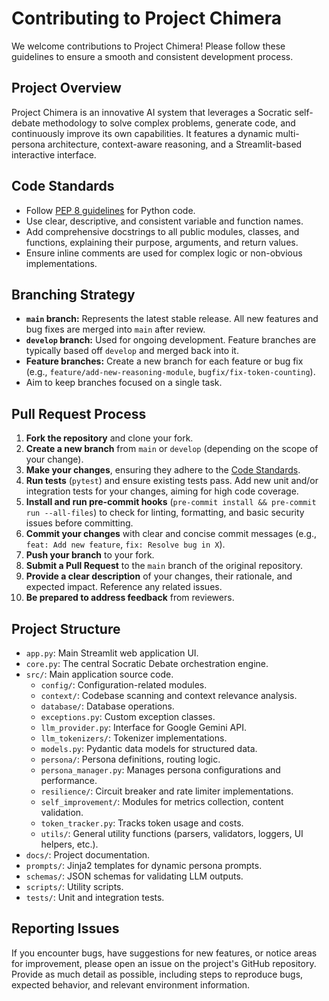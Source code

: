 # Contributing to Project Chimera

We welcome contributions to Project Chimera! Please follow these guidelines to ensure a smooth and consistent development process.

## Project Overview

Project Chimera is an innovative AI system that leverages a Socratic self-debate methodology to solve complex problems, generate code, and continuously improve its own capabilities. It features a dynamic multi-persona architecture, context-aware reasoning, and a Streamlit-based interactive interface.

## Code Standards

*   Follow [PEP 8 guidelines](https://peps.python.org/pep-0008/) for Python code.
*   Use clear, descriptive, and consistent variable and function names.
*   Add comprehensive docstrings to all public modules, classes, and functions, explaining their purpose, arguments, and return values.
*   Ensure inline comments are used for complex logic or non-obvious implementations.

## Branching Strategy

*   **`main` branch:** Represents the latest stable release. All new features and bug fixes are merged into `main` after review.
*   **`develop` branch:** Used for ongoing development. Feature branches are typically based off `develop` and merged back into it.
*   **Feature branches:** Create a new branch for each feature or bug fix (e.g., `feature/add-new-reasoning-module`, `bugfix/fix-token-counting`).
*   Aim to keep branches focused on a single task.

## Pull Request Process

1.  **Fork the repository** and clone your fork.
2.  **Create a new branch** from `main` or `develop` (depending on the scope of your change).
3.  **Make your changes**, ensuring they adhere to the [Code Standards](#code-standards).
4.  **Run tests** (`pytest`) and ensure existing tests pass. Add new unit and/or integration tests for your changes, aiming for high code coverage.
5.  **Install and run pre-commit hooks** (`pre-commit install && pre-commit run --all-files`) to check for linting, formatting, and basic security issues before committing.
6.  **Commit your changes** with clear and concise commit messages (e.g., `feat: Add new feature`, `fix: Resolve bug in X`).
7.  **Push your branch** to your fork.
8.  **Submit a Pull Request** to the `main` branch of the original repository.
9.  **Provide a clear description** of your changes, their rationale, and expected impact. Reference any related issues.
10. **Be prepared to address feedback** from reviewers.

## Project Structure

*   `app.py`: Main Streamlit web application UI.
*   `core.py`: The central Socratic Debate orchestration engine.
*   `src/`: Main application source code.
    *   `config/`: Configuration-related modules.
    *   `context/`: Codebase scanning and context relevance analysis.
    *   `database/`: Database operations.
    *   `exceptions.py`: Custom exception classes.
    *   `llm_provider.py`: Interface for Google Gemini API.
    *   `llm_tokenizers/`: Tokenizer implementations.
    *   `models.py`: Pydantic data models for structured data.
    *   `persona/`: Persona definitions, routing logic.
    *   `persona_manager.py`: Manages persona configurations and performance.
    *   `resilience/`: Circuit breaker and rate limiter implementations.
    *   `self_improvement/`: Modules for metrics collection, content validation.
    *   `token_tracker.py`: Tracks token usage and costs.
    *   `utils/`: General utility functions (parsers, validators, loggers, UI helpers, etc.).
*   `docs/`: Project documentation.
*   `prompts/`: Jinja2 templates for dynamic persona prompts.
*   `schemas/`: JSON schemas for validating LLM outputs.
*   `scripts/`: Utility scripts.
*   `tests/`: Unit and integration tests.

## Reporting Issues

If you encounter bugs, have suggestions for new features, or notice areas for improvement, please open an issue on the project's GitHub repository. Provide as much detail as possible, including steps to reproduce bugs, expected behavior, and relevant environment information.
